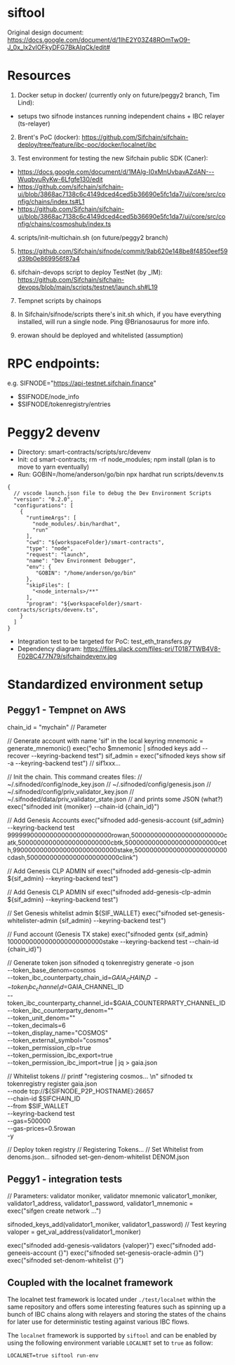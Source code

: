 # siftool

Original design document: https://docs.google.com/document/d/1IhE2Y03Z48ROmTwO9-J_0x_lx2vIOFkyDFG7BkAIqCk/edit#


# Resources

1. Docker setup in docker/ (currently only on future/peggy2 branch, Tim Lind):

- setups two sifnode instances running independent chains + IBC relayer (ts-relayer)

2. Brent's PoC (docker): https://github.com/Sifchain/sifchain-deploy/tree/feature/ibc-poc/docker/localnet/ibc

3. Test environment for testing the new Sifchain public SDK (Caner):

- https://docs.google.com/document/d/1MAlg-I0xMnUvbavAZdAN---WuqbyuRyKw-6Lfgfe130/edit
- https://github.com/sifchain/sifchain-ui/blob/3868ac7138c6c4149dced4ced5b36690e5fc1da7/ui/core/src/config/chains/index.ts#L1
- https://github.com/Sifchain/sifchain-ui/blob/3868ac7138c6c4149dced4ced5b36690e5fc1da7/ui/core/src/config/chains/cosmoshub/index.ts

4. scripts/init-multichain.sh (on future/peggy2 branch)

5. https://github.com/Sifchain/sifnode/commit/9ab620e148be8f4850eef59d39b0e869956f87a4

6. sifchain-devops script to deploy TestNet (by \_IM): https://github.com/Sifchain/sifchain-devops/blob/main/scripts/testnet/launch.sh#L19

7. Tempnet scripts by chainops

8. In Sifchain/sifnode/scripts there's init.sh which, if you have everything installed, will run a single node. Ping
   @Brianosaurus for more info.

9. erowan should be deployed and whitelisted (assumption)

# RPC endpoints:

e.g. SIFNODE="https://api-testnet.sifchain.finance"

- $SIFNODE/node_info
- $SIFNODE/tokenregistry/entries

# Peggy2 devenv

- Directory: smart-contracts/scripts/src/devenv
- Init: cd smart-contracts; rm -rf node_modules; npm install (plan is to move to yarn eventually)
- Run: GOBIN=/home/anderson/go/bin npx hardhat run scripts/devenv.ts

```
{
  // vscode launch.json file to debug the Dev Environment Scripts
  "version": "0.2.0",
  "configurations": [
    {
      "runtimeArgs": [
        "node_modules/.bin/hardhat",
        "run"
      ],
      "cwd": "${workspaceFolder}/smart-contracts",
      "type": "node",
      "request": "launch",
      "name": "Dev Environment Debugger",
      "env": {
         "GOBIN": "/home/anderson/go/bin"
      },
      "skipFiles": [
        "<node_internals>/**"
      ],
      "program": "${workspaceFolder}/smart-contracts/scripts/devenv.ts",
    }
  ]
}
```

- Integration test to be targeted for PoC: test_eth_transfers.py
- Dependency diagram: https://files.slack.com/files-pri/T0187TWB4V8-F02BC477N79/sifchaindevenv.jpg

# Standardized environment setup

## Peggy1 - Tempnet on AWS

chain_id = "mychain" // Parameter

// Generate account with name 'sif' in the local keyring
mnemonic = generate_mnemonic()
exec("echo $mnemonic | sifnoded keys add --recover --keyring-backend test")
sif_admin = exec("sifnoded keys show sif -a --keyring-backend test") // sif1xxx...

// Init the chain. This command creates files:
// ~/.sifnoded/config/node_key.json
// ~/.sifnoded/config/genesis.json
// ~/.sifnoded/config/priv_validator_key.json
// ~/.sifnoded/data/priv_validator_state.json
// and prints some JSON (what?)
exec("sifnoded init {moniker} --chain-id {chain_id}")

// Add Genesis Accounts
exec("sifnoded add-genesis-account {sif_admin} --keyring-backend test 999999000000000000000000000rowan,500000000000000000000000catk,500000000000000000000000cbtk,500000000000000000000000ceth,990000000000000000000000000stake,500000000000000000000000cdash,500000000000000000000000clink")

// Add Genesis CLP ADMIN sif
exec("sifnoded add-genesis-clp-admin ${sif_admin} --keyring-backend test")

// Add Genesis CLP ADMIN sif
exec("sifnoded add-genesis-clp-admin ${sif_admin} --keyring-backend test")

// Set Genesis whitelist admin ${SIF_WALLET}
exec("sifnoded set-genesis-whitelister-admin {sif_admin} --keyring-backend test")

// Fund account (Genesis TX stake)
exec("sifnoded gentx {sif_admin} 1000000000000000000000000stake --keyring-backend test --chain-id {chain_id}")

// Generate token json
sifnoded q tokenregistry generate -o json \
 --token_base_denom=cosmos \
 --token_ibc_counterparty_chain_id=${GAIA_CHAIN_ID} \
   --token_ibc_channel_id=$GAIA_CHANNEL_ID \
 --token_ibc_counterparty_channel_id=$GAIA_COUNTERPARTY_CHANNEL_ID \
 --token_ibc_counterparty_denom="" \
 --token_unit_denom="" \
 --token_decimals=6 \
 --token_display_name="COSMOS" \
 --token_external_symbol="cosmos" \
 --token_permission_clp=true \
 --token_permission_ibc_export=true \
 --token_permission_ibc_import=true | jq > gaia.json

// Whitelist tokens
// printf "registering cosmos... \n"
sifnoded tx tokenregistry register gaia.json \
 --node tcp://${SIFNODE_P2P_HOSTNAME}:26657 \
 --chain-id $SIFCHAIN_ID \
 --from $SIF_WALLET \
 --keyring-backend test \
 --gas=500000 \
 --gas-prices=0.5rowan \
 -y

// Deploy token registry
// Registering Tokens...
// Set Whitelist from denoms.json...
sifnoded set-gen-denom-whitelist DENOM.json

## Peggy1 - integration tests

// Parameters: validator moniker, validator mnemonic
valicator1_moniker, validator1_address, validator1_password, validator1_mnemonic = exec("sifgen create network ...")

sifnoded_keys_add(validator1_moniker, validator1_password) // Test keyring
valoper = get_val_address(validator1_moniker)

exec("sifnoded add-genesis-validators {valoper}")
exec("sifnoded add-geneeis-account {}")
exec("sifnoded set-genesis-oracle-admin {}")
exec("sifnoded set-denom-whitelist {}")

## Coupled with the localnet framework

The localnet test framework is located under `./test/localnet` within the same repository and offers some interesting features such as spinning up a bunch of IBC chains along with relayers and storing the states of the chains for later use for deterministic testing against various IBC flows.

The `localnet` framework is supported by `siftool` and can be enabled by using the following environment variable `LOCALNET` set to `true` as follow:

```
LOCALNET=true siftool run-env
```
